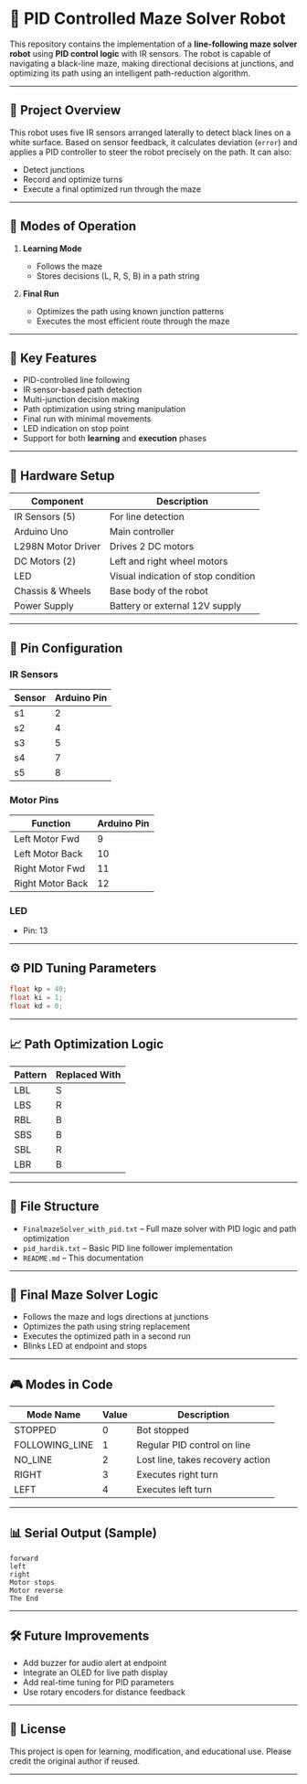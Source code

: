 
# 🤖 PID Controlled Maze Solver Robot

This repository contains the implementation of a **line-following maze solver robot** using **PID control logic** with IR sensors. The robot is capable of navigating a black-line maze, making directional decisions at junctions, and optimizing its path using an intelligent path-reduction algorithm.

---

## 📌 Project Overview

This robot uses five IR sensors arranged laterally to detect black lines on a white surface. Based on sensor feedback, it calculates deviation (`error`) and applies a PID controller to steer the robot precisely on the path. It can also:
- Detect junctions
- Record and optimize turns
- Execute a final optimized run through the maze

---

## 🔁 Modes of Operation

1. **Learning Mode**  
   - Follows the maze
   - Stores decisions (L, R, S, B) in a path string

2. **Final Run**  
   - Optimizes the path using known junction patterns
   - Executes the most efficient route through the maze

---

## 🧠 Key Features

- PID-controlled line following
- IR sensor-based path detection
- Multi-junction decision making
- Path optimization using string manipulation
- Final run with minimal movements
- LED indication on stop point
- Support for both **learning** and **execution** phases

---

## 📐 Hardware Setup

| Component         | Description                             |
|------------------|-----------------------------------------|
| IR Sensors (5)    | For line detection                      |
| Arduino Uno       | Main controller                         |
| L298N Motor Driver| Drives 2 DC motors                      |
| DC Motors (2)     | Left and right wheel motors             |
| LED               | Visual indication of stop condition     |
| Chassis & Wheels  | Base body of the robot                  |
| Power Supply      | Battery or external 12V supply          |

---

## 🔧 Pin Configuration

### IR Sensors

| Sensor | Arduino Pin |
|--------|-------------|
| s1     | 2           |
| s2     | 4           |
| s3     | 5           |
| s4     | 7           |
| s5     | 8           |

### Motor Pins

| Function         | Arduino Pin |
|------------------|-------------|
| Left Motor Fwd   | 9           |
| Left Motor Back  | 10          |
| Right Motor Fwd  | 11          |
| Right Motor Back | 12          |

### LED
- Pin: 13

---

## ⚙️ PID Tuning Parameters

```cpp
float kp = 40;
float ki = 1;
float kd = 0;
```

---

## 📈 Path Optimization Logic

| Pattern    | Replaced With |
|------------|----------------|
| LBL        | S              |
| LBS        | R              |
| RBL        | B              |
| SBS        | B              |
| SBL        | R              |
| LBR        | B              |

---

## 📂 File Structure

- `FinalmazeSolver_with_pid.txt` – Full maze solver with PID logic and path optimization
- `pid_hardik.txt` – Basic PID line follower implementation
- `README.md` – This documentation

---

## 🧪 Final Maze Solver Logic

- Follows the maze and logs directions at junctions
- Optimizes the path using string replacement
- Executes the optimized path in a second run
- Blinks LED at endpoint and stops

---

## 🎮 Modes in Code

| Mode Name        | Value | Description                        |
|------------------|-------|------------------------------------|
| STOPPED          | 0     | Bot stopped                        |
| FOLLOWING_LINE   | 1     | Regular PID control on line        |
| NO_LINE          | 2     | Lost line, takes recovery action   |
| RIGHT            | 3     | Executes right turn                |
| LEFT             | 4     | Executes left turn                 |

---

## 📊 Serial Output (Sample)

```text
forward
left
right
Motor stops
Motor reverse
The End
```

---

## 🛠️ Future Improvements

- Add buzzer for audio alert at endpoint
- Integrate an OLED for live path display
- Add real-time tuning for PID parameters
- Use rotary encoders for distance feedback

---


## 📄 License

This project is open for learning, modification, and educational use. Please credit the original author if reused.

---
